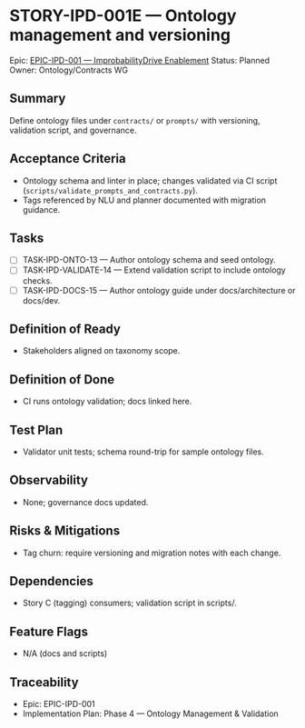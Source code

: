 # STORY-IPD-001E — Ontology management and versioning

Epic: [EPIC-IPD-001 — ImprobabilityDrive Enablement](/docs/implementation/epics/EPIC-IPD-001-improbability-drive.md)
Status: Planned
Owner: Ontology/Contracts WG

## Summary
Define ontology files under `contracts/` or `prompts/` with versioning, validation script, and governance.

## Acceptance Criteria
- Ontology schema and linter in place; changes validated via CI script (`scripts/validate_prompts_and_contracts.py`).
- Tags referenced by NLU and planner documented with migration guidance.

## Tasks
- [ ] TASK-IPD-ONTO-13 — Author ontology schema and seed ontology.
- [ ] TASK-IPD-VALIDATE-14 — Extend validation script to include ontology checks.
- [ ] TASK-IPD-DOCS-15 — Author ontology guide under docs/architecture or docs/dev.

## Definition of Ready
- Stakeholders aligned on taxonomy scope.

## Definition of Done
- CI runs ontology validation; docs linked here.

## Test Plan
- Validator unit tests; schema round-trip for sample ontology files.

## Observability
- None; governance docs updated.

## Risks & Mitigations
- Tag churn: require versioning and migration notes with each change.

## Dependencies
- Story C (tagging) consumers; validation script in scripts/.

## Feature Flags
- N/A (docs and scripts)

## Traceability
- Epic: EPIC-IPD-001
- Implementation Plan: Phase 4 — Ontology Management & Validation
